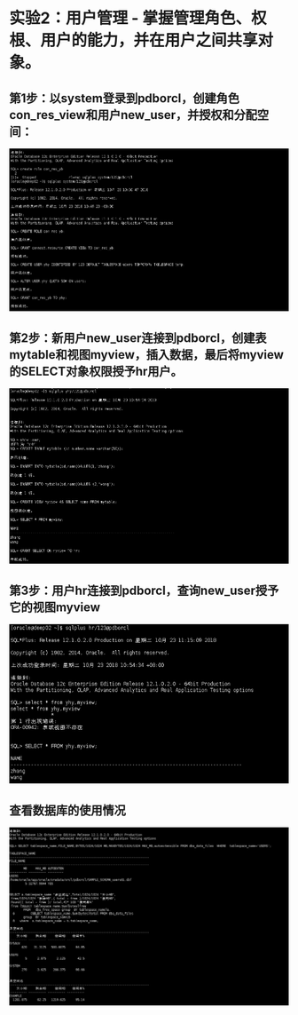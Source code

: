 # 实验2：用户管理 - 掌握管理角色、权根、用户的能力，并在用户之间共享对象。

## 第1步：以system登录到pdborcl，创建角色con_res_view和用户new_user，并授权和分配空间：
![步骤1](https://github.com/ybyhy/Oracle/blob/master/test2/1.png)

## 第2步：新用户new_user连接到pdborcl，创建表mytable和视图myview，插入数据，最后将myview的SELECT对象权限授予hr用户。
![步骤2](https://github.com/ybyhy/Oracle/blob/master/test2/2.png)

## 第3步：用户hr连接到pdborcl，查询new_user授予它的视图myview
![步骤3](https://github.com/ybyhy/Oracle/blob/master/test2/3.png)

## 查看数据库的使用情况
![步骤4](https://github.com/ybyhy/Oracle/blob/master/test2/4.png)
